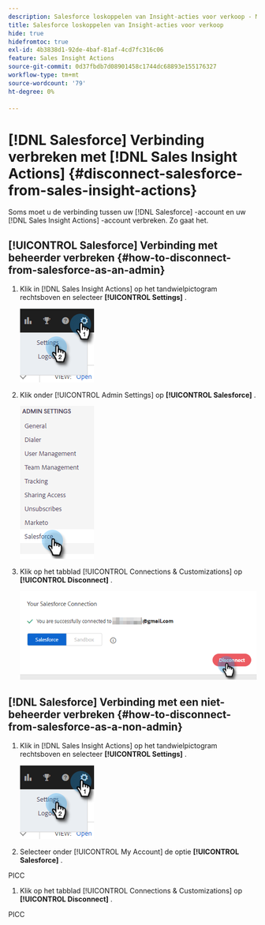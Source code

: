 ```yaml
---
description: Salesforce loskoppelen van Insight-acties voor verkoop - Marketo Docs - Productdocumentatie
title: Salesforce loskoppelen van Insight-acties voor verkoop
hide: true
hidefromtoc: true
exl-id: 4b3838d1-92de-4baf-81af-4cd7fc316c06
feature: Sales Insight Actions
source-git-commit: 0d37fbdb7d08901458c1744dc68893e155176327
workflow-type: tm+mt
source-wordcount: '79'
ht-degree: 0%

---
```


# [!DNL Salesforce] Verbinding verbreken met [!DNL Sales Insight Actions] {#disconnect-salesforce-from-sales-insight-actions}

Soms moet u de verbinding tussen uw [!DNL Salesforce] -account en uw [!DNL Sales Insight Actions] -account verbreken. Zo gaat het.

## [!UICONTROL Salesforce] Verbinding met beheerder verbreken {#how-to-disconnect-from-salesforce-as-an-admin}

1. Klik in [!DNL Sales Insight Actions] op het tandwielpictogram rechtsboven en selecteer **[!UICONTROL Settings]** .

   ![](assets/disconnect-salesforce-from-sales-insight-actions-1.png)

1. Klik onder [!UICONTROL Admin Settings] op **[!UICONTROL Salesforce]** .

   ![](assets/disconnect-salesforce-from-sales-insight-actions-2.png)

1. Klik op het tabblad [!UICONTROL Connections & Customizations] op **[!UICONTROL Disconnect]** .

   ![](assets/disconnect-salesforce-from-sales-insight-actions-3.png)

## [!DNL Salesforce] Verbinding met een niet-beheerder verbreken {#how-to-disconnect-from-salesforce-as-a-non-admin}

1. Klik in [!DNL Sales Insight Actions] op het tandwielpictogram rechtsboven en selecteer **[!UICONTROL Settings]** .

   ![](assets/disconnect-salesforce-from-sales-insight-actions-4.png)

1. Selecteer onder [!UICONTROL My Account] de optie **[!UICONTROL Salesforce]** .

PICC

1. Klik op het tabblad [!UICONTROL Connections & Customizations] op **[!UICONTROL Disconnect]** .

PICC
